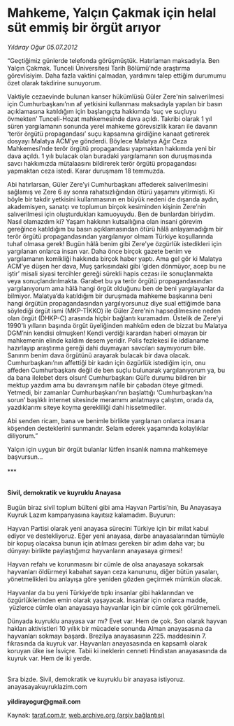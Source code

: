 # Mahkeme, Yalçın Çakmak için helal süt emmiş bir örgüt arıyor

*Yıldıray Oğur 05.07.2012*

<div class="yazi"><p>“Geçtiğimiz günlerde telefonda görüşmüştük. Hatırlaman maksadıyla. Ben Yalçın Çakmak. Tunceli Üniversitesi Tarih Bölümü’nde araştırma görevlisiyim. Daha fazla vaktini çalmadan, yardımını talep ettiğim durumumu özet olarak takdirine sunuyorum.</p>
<p>Vaktiyle cezaevinde bulunan kanser hükümlüsü Güler Zere'nin salıverilmesi için Cumhurbaşkanı’nın af yetkisini kullanması maksadıyla yapılan bir basın açıklamasına katıldığım için başlangıçta hakkımda ‘suç ve suçluyu övmekten’ Tunceli-Hozat mahkemesinde dava açıldı. Takribi olarak 1 yıl süren yargılamanın sonunda yerel mahkeme görevsizlik kararı ile davanın ‘terör örgütü propagandası’ suçu kapsamına girdiğine kanaat getirerek dosyayı Malatya ACM’ye gönderdi. Böylece Malatya Ağır Ceza Mahkemesi’nde terör örgütü propagandası yapmaktan hakkımda yeni bir dava açıldı. 1 yılı bulacak olan buradaki yargılamanın son duruşmasında savcı hakkımızda mütalaasını bildirerek terör örgütü propagandası yapmaktan ceza istedi. Karar duruşmam 18 temmuzda. </p>
<p>Abi hatırlarsan, Güler Zere’yi Cumhurbaşkanı affederek salıverilmesini sağlamış ve Zere 6 ay sonra rahatsızlığından ötürü yaşamını yitirmişti. Ki böyle bir takdir yetkisini kullanmasının en büyük nedeni de dışarıda aydın, akademisyen, sanatçı ve toplumun birçok kesiminden kişinin Zere’nin salıverilmesi için oluşturdukları kamuoyuydu. Ben de bunlardan biriydim. Nasıl olamazdım ki? Yaşam hakkının kutsallığına olan insani görevim gereğince katıldığım bu basın açıklamasından ötürü hâlâ anlayamadığım bir terör örgütü propagandasından yargılanıyor olmam Türkiye koşullarında tuhaf olmasa gerek! Bugün hâlâ benim gibi Zere'ye özgürlük istedikleri için yargılanan onlarca insan var. Daha önce birçok gazete benim ve yargılamanın komikliği hakkında birçok haber yaptı. Ama gel gör ki Malatya ACM’ye düşen her dava, Muş şarkısındaki gibi ‘giden dönmüyor, acep bu ne iştir’ misali siyasi tercihler gereği sürekli hapis cezası ile sonuçlanmakta veya sonuçlandırılmakta. Garabet bu ya terör örgütü propagandasından yargılanıyorum ama hâlâ hangi örgüt olduğunu ben de beni yargılayanlar da bilmiyor. Malatya’da katıldığım bir duruşmada mahkeme başkanına beni hangi örgütün propagandasından yargılıyorsunuz diye sual ettiğimde bana söylediği örgüt ismi (MKP-TİKKO) ile Güler Zere'nin hapsedilmesine neden olan örgüt (DHKP-C) arasında hiçbir bağlantı kuramadım. Üstelik de Zere'yi 1990'lı yılların başında örgüt üyeliğinden mahkûm eden de bizzat bu Malatya DGM’nin kendisi olmuşken! Kendi verdiği karardan haberi olmayan bir mahkemenin elinde kaldım desem yeridir. Polis fezlekesi ile iddianame hazırlayıp araştırma gereği dahi duymayan savcıları saymıyorum bile. Sanırım benim dava örgütünü arayarak bulacak bir dava olacak. Cumhurbaşkanı’nın affettiği bir kadın için özgürlük istediğim için, onu affeden Cumhurbaşkanı değil de ben suçlu bulunarak yargılanıyorum ya, bu da bana ilelebet ders olsun! Cumhurbaşkanı Gül’e durumu bildiren bir mektup yazdım ama bu davranışım nafile bir çabadan öteye gitmedi. Yetmedi, bir zamanlar Cumhurbaşkanı’nın başlattığı ‘Cumhurbaşkanı’na sorun’ başlıklı internet sitesinde meramımı anlatmaya çalıştım, orada da, yazdıklarımı siteye koyma gerekliliği dahi hissetmediler.</p>
<p>Abi senden ricam, bana ve benimle birlikte yargılanan onlarca insana köşenden desteklerini sunmandır. Selam ederek yaşamında kolaylıklar diliyorum.”</p>
<p>Yalçın için uygun bir örgüt bulanlar lütfen insanlık namına mahkemeye başvursun…<br/><br/>***<br/></p>
<p><b><br/>Sivil, demokratik ve kuyruklu Anayasa<br/></b><br/>Bugün biraz sivil toplum bülteni gibi ama Hayvan Partisi’nin, Bu Anayasaya Kuyruk Lazım kampanyasına kayıtsız kalamadım. Buyurun:</p>
<p>Hayvan Partisi olarak yeni anayasa sürecini Türkiye için bir milat kabul<br/>ediyor ve destekliyoruz. Eğer yeni anayasa, darbe anayasalarından tümüyle bir kopuş olacaksa bunun için atılması gereken bir adım daha var; bu dünyayı birlikte paylaştığımız hayvanların anayasaya girmesi!</p>
<p>Hayvan refahı ve korunmasını bir cümle de olsa anayasaya sokarsak<br/>hayvanları öldürmeyi kabahat sayan ceza kanununu, diğer bütün yasaları,<br/>yönetmelikleri bu anlayışa göre yeniden gözden geçirmek mümkün olacak.</p>
<p>Hayvanlar da bu yeni Türkiye’de tıpkı insanlar gibi haklarından ve<br/>özgürlüklerinden emin olarak yaşayacak. İnsanlar için onlarca madde,  yüzlerce cümle olan anayasaya hayvanlar için bir cümle çok görülmemeli.</p>
<p>Dünyada kuyruklu anayasa var mı? Evet var. Hem de çok. Son olarak hayvan hakları aktivistleri 10 yıllık bir mücadele sonunda Alman anayasasına da hayvanları sokmayı başardı. Brezilya anayasasının 225. maddesinin 7. fıkrasında da kuyruk var. Hayvanları anayasasında en kapsamlı olarak koruyan ülke ise İsviçre. Tabii ki ineklerin cenneti Hindistan anayasasında da kuyruk var. Hem de iki yerde.</p><br/>Sıra bizde. Sivil, demokratik ve kuyruklu bir anayasa istiyoruz. anayasayakuyruklazim.com <br/><br/><b>yildirayogur@gmail.com</b>
</div>

Kaynak: [taraf.com.tr](http://www.taraf.com.tr/yildiray-ogur/makale-mahkeme-yalcin-cakmak-icin-helal-sut-emmis-bir.htm), [web.archive.org (arşiv bağlantısı)](http://web.archive.org/web/20130709152114/http://www.taraf.com.tr/yildiray-ogur/makale-mahkeme-yalcin-cakmak-icin-helal-sut-emmis-bir.htm)
